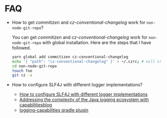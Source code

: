 # FAQ


- How to get _commitizen_ and _cz-conventional-changelog_ work for `non-node-git-repo`?

  You can  get _commitizen_ and _cz-conventional-changelog_ work for `non-node-git-repo` with global installation.
  Here are the steps that I have followed.

  ```bash
  yarn global add commitizen cz-conventional-changelog
  echo '{ "path": "cz-conventional-changelog" }' > ~/.czrc; # will create .czrc
  cd non-node-git-repo
  touch foo
  git cz -a
  ```
  
- How to configure SLF4J with different logger implementations?

  - [How to configure SLF4J with different logger implementations](http://saltnlight5.blogspot.com/2013/08/how-to-configure-slf4j-with-different.html)
  - [Addressing the complexity of the Java logging ecosystem with capabilitiesblog](https://blog.gradle.org/addressing-logging-complexity-capabilities)
  - [logging-capabilities gradle plugin](https://github.com/ljacomet/logging-capabilities)
